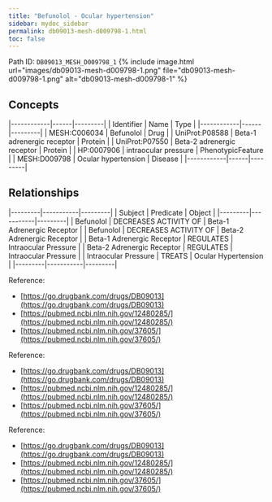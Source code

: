 ```yaml
---
title: "Befunolol - Ocular hypertension"
sidebar: mydoc_sidebar
permalink: db09013-mesh-d009798-1.html
toc: false 
---
```



Path ID: `DB09013_MESH_D009798_1`
{% include image.html url="images/db09013-mesh-d009798-1.png" file="db09013-mesh-d009798-1.png" alt="db09013-mesh-d009798-1" %}

## Concepts

|------------|------|---------|
| Identifier | Name | Type    |
|------------|------|---------|
| MESH:C006034 | Befunolol | Drug |
| UniProt:P08588 | Beta-1 adrenergic receptor | Protein |
| UniProt:P07550 | Beta-2 adrenergic receptor | Protein |
| HP:0007906 | intraocular pressure | PhenotypicFeature |
| MESH:D009798 | Ocular hypertension | Disease |
|------------|------|---------|

## Relationships

|---------|-----------|---------|
| Subject | Predicate | Object  |
|---------|-----------|---------|
| Befunolol | DECREASES ACTIVITY OF | Beta-1 Adrenergic Receptor |
| Befunolol | DECREASES ACTIVITY OF | Beta-2 Adrenergic Receptor |
| Beta-1 Adrenergic Receptor | REGULATES | Intraocular Pressure |
| Beta-2 Adrenergic Receptor | REGULATES | Intraocular Pressure |
| Intraocular Pressure | TREATS | Ocular Hypertension |
|---------|-----------|---------|

Reference: 
  - [https://go.drugbank.com/drugs/DB09013](https://go.drugbank.com/drugs/DB09013)
  - [https://pubmed.ncbi.nlm.nih.gov/12480285/](https://pubmed.ncbi.nlm.nih.gov/12480285/)
  - [https://pubmed.ncbi.nlm.nih.gov/37605/](https://pubmed.ncbi.nlm.nih.gov/37605/)

Reference: 
  - [https://go.drugbank.com/drugs/DB09013](https://go.drugbank.com/drugs/DB09013)
  - [https://pubmed.ncbi.nlm.nih.gov/12480285/](https://pubmed.ncbi.nlm.nih.gov/12480285/)
  - [https://pubmed.ncbi.nlm.nih.gov/37605/](https://pubmed.ncbi.nlm.nih.gov/37605/)

Reference: 
  - [https://go.drugbank.com/drugs/DB09013](https://go.drugbank.com/drugs/DB09013)
  - [https://pubmed.ncbi.nlm.nih.gov/12480285/](https://pubmed.ncbi.nlm.nih.gov/12480285/)
  - [https://pubmed.ncbi.nlm.nih.gov/37605/](https://pubmed.ncbi.nlm.nih.gov/37605/)

